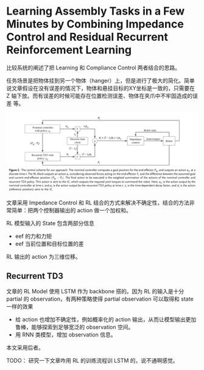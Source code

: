 # Learning Assembly Tasks in a Few Minutes by Combining Impedance Control and Residual Recurrent Reinforcement Learning
比较系统的阐述了把 Learning 和 Compliance Control 两者结合的思路。

任务场景是把物体挂到另一个物体（hanger）上，但是进行了极大的简化。简单说文章假设在没有误差的情况下，物体和悬挂目标的XY坐标是一致的，只需要在 Z 轴下放。而有误差的时候可能存在位置检测误差、物体在夹爪中不牢固造成的误差 等。

![](../imgs/learning_assembly_tasks.png)

文章采用 Impedance Control 和 RL 结合的方式来解决不确定性，结合的方法非常简单：把两个控制器输出的 action 做一个加权和。

RL 模型输入的 State 包含两部分信息
- eef 的力和力矩
- eef 当前位置和目标位置的差

RL 输出的 action 为三维位移。

## Recurrent TD3
文章的 RL Model 使用 LSTM 作为 backbone 搭的。因为 RL 的输入是十分 partial 的 observation，有两种策略使得 partial observation 可以取得和 state 一样的效果
- 给 action 也增加不确定性，例如概率化的 action 输出，从而让模型输出更加鲁棒，能够探索到足够宽泛的 observation 空间。
- 用 RNN 类模型，增加 observation 信息。

本文采用后者。

TODO： 研究一下文章咋用 RL 的训练流程训 LSTM 的，说不通啊感觉。
